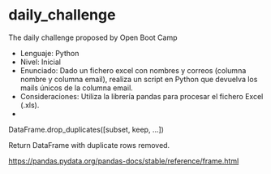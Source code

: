 # daily_challenge
The daily challenge proposed by Open Boot Camp

- Lenguaje: Python
- Nivel: Inicial
- Enunciado: 
Dado un fichero excel con nombres y correos (columna nombre y columna email),
realiza un script en Python que devuelva los mails únicos de la columna email.
- Consideraciones: Utiliza la librería pandas para procesar el fichero Excel (.xls).
-
DataFrame.drop_duplicates([subset, keep, ...])

Return DataFrame with duplicate rows removed.

https://pandas.pydata.org/pandas-docs/stable/reference/frame.html
